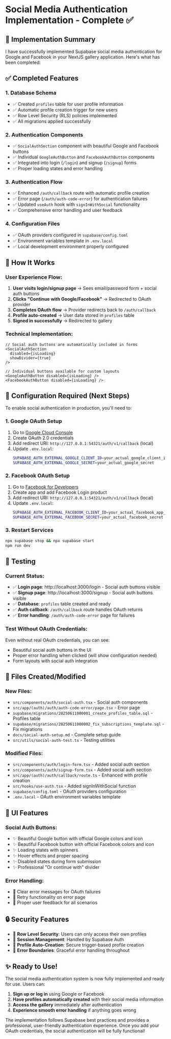 # Social Media Authentication Implementation - Complete ✅

## 🎯 Implementation Summary

I have successfully implemented Supabase social media authentication for Google and Facebook in your NextJS gallery application. Here's what has been completed:

## ✅ Completed Features

### 1. **Database Schema**
- ✅ Created `profiles` table for user profile information
- ✅ Automatic profile creation trigger for new users
- ✅ Row Level Security (RLS) policies implemented
- ✅ All migrations applied successfully

### 2. **Authentication Components**
- ✅ `SocialAuthSection` component with beautiful Google and Facebook buttons
- ✅ Individual `GoogleAuthButton` and `FacebookAuthButton` components
- ✅ Integrated into login (`/login`) and signup (`/signup`) forms
- ✅ Proper loading states and error handling

### 3. **Authentication Flow**
- ✅ Enhanced `/auth/callback` route with automatic profile creation
- ✅ Error page (`/auth/auth-code-error`) for authentication failures
- ✅ Updated `useAuth` hook with `signInWithSocial` functionality
- ✅ Comprehensive error handling and user feedback

### 4. **Configuration Files**
- ✅ OAuth providers configured in `supabase/config.toml`
- ✅ Environment variables template in `.env.local`
- ✅ Local development environment properly configured

## 🚀 How It Works

### User Experience Flow:
1. **User visits login/signup page** → Sees email/password form + social auth buttons
2. **Clicks "Continue with Google/Facebook"** → Redirected to OAuth provider
3. **Completes OAuth flow** → Provider redirects back to `/auth/callback`
4. **Profile auto-created** → User data stored in `profiles` table
5. **Signed in successfully** → Redirected to gallery

### Technical Implementation:
```tsx
// Social auth buttons are automatically included in forms
<SocialAuthSection 
  disabled={isLoading}
  showDivider={true}
/>

// Individual buttons available for custom layouts
<GoogleAuthButton disabled={isLoading} />
<FacebookAuthButton disabled={isLoading} />
```

## 🔧 Configuration Required (Next Steps)

To enable social authentication in production, you'll need to:

### 1. **Google OAuth Setup**
1. Go to [Google Cloud Console](https://console.cloud.google.com/)
2. Create OAuth 2.0 credentials
3. Add redirect URI: `http://127.0.0.1:54321/auth/v1/callback` (local)
4. Update `.env.local`:
   ```bash
   SUPABASE_AUTH_EXTERNAL_GOOGLE_CLIENT_ID=your_actual_google_client_id
   SUPABASE_AUTH_EXTERNAL_GOOGLE_SECRET=your_actual_google_secret
   ```

### 2. **Facebook OAuth Setup**
1. Go to [Facebook for Developers](https://developers.facebook.com/)
2. Create app and add Facebook Login product
3. Add redirect URI: `http://127.0.0.1:54321/auth/v1/callback` (local)
4. Update `.env.local`:
   ```bash
   SUPABASE_AUTH_EXTERNAL_FACEBOOK_CLIENT_ID=your_actual_facebook_app_id
   SUPABASE_AUTH_EXTERNAL_FACEBOOK_SECRET=your_actual_facebook_secret
   ```

### 3. **Restart Services**
```bash
npx supabase stop && npx supabase start
npm run dev
```

## 🧪 Testing

### Current Status:
- ✅ **Login page**: http://localhost:3000/login - Social auth buttons visible
- ✅ **Signup page**: http://localhost:3000/signup - Social auth buttons visible
- ✅ **Database**: `profiles` table created and ready
- ✅ **Auth callback**: `/auth/callback` route handles OAuth returns
- ✅ **Error handling**: `/auth/auth-code-error` page for failures

### Test Without OAuth Credentials:
Even without real OAuth credentials, you can see:
- Beautiful social auth buttons in the UI
- Proper error handling when clicked (will show configuration needed)
- Form layouts with social auth integration

## 📁 Files Created/Modified

### New Files:
- `src/components/auth/social-auth.tsx` - Social auth components
- `src/app/(auth)/auth/auth-code-error/page.tsx` - Error page
- `supabase/migrations/20250611000001_create_profiles_table.sql` - Profiles table
- `supabase/migrations/20250611000002_fix_subscriptions_template.sql` - Fix migrations
- `docs/social-auth-setup.md` - Complete setup guide
- `src/utils/social-auth-test.ts` - Testing utilities

### Modified Files:
- `src/components/auth/login-form.tsx` - Added social auth section
- `src/components/auth/signup-form.tsx` - Added social auth section
- `src/app/(auth)/auth/callback/route.ts` - Enhanced with profile creation
- `src/hooks/use-auth.tsx` - Added signInWithSocial function
- `supabase/config.toml` - OAuth providers configuration
- `.env.local` - OAuth environment variables template

## 🎨 UI Features

### Social Auth Buttons:
- ✨ Beautiful Google button with official Google colors and icon
- ✨ Beautiful Facebook button with official Facebook colors and icon
- ✨ Loading states with spinners
- ✨ Hover effects and proper spacing
- ✨ Disabled states during form submission
- ✨ Professional "Or continue with" divider

### Error Handling:
- 🚨 Clear error messages for OAuth failures
- 🚨 Retry functionality on error page
- 🚨 Proper user feedback for all scenarios

## 🔒 Security Features

- 🔐 **Row Level Security**: Users can only access their own profiles
- 🔐 **Session Management**: Handled by Supabase Auth
- 🔐 **Profile Auto-Creation**: Secure trigger-based profile creation
- 🔐 **Error Boundaries**: Graceful error handling throughout

## ✨ Ready to Use!

The social media authentication system is now fully implemented and ready for use. Users can:

1. **Sign up or log in** using Google or Facebook
2. **Have profiles automatically created** with their social media information
3. **Access the gallery** immediately after authentication
4. **Experience smooth error handling** if anything goes wrong

The implementation follows Supabase best practices and provides a professional, user-friendly authentication experience. Once you add your OAuth credentials, the social authentication will be fully functional!
